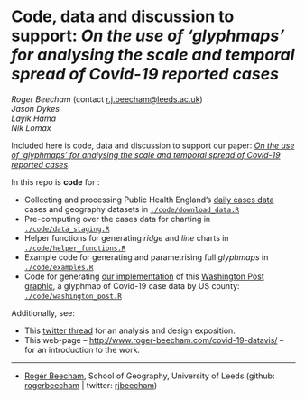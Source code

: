Code, data and discussion to support: *On the use of ‘glyphmaps’ for
analysing the scale and temporal spread of Covid-19 reported cases*
================

*Roger Beecham* (contact <r.j.beecham@leeds.ac.uk>) <br> *Jason Dykes*
<br> *Layik Hama* <br> *Nik Lomax*

Included here is code, data and discussion to support our paper: [*On
the use of ‘glyphmaps’ for analysing the scale and temporal spread of
Covid-19 reported cases*](https://doi.org/10.3390/ijgi10040213).

In this repo is **code** for :

  - Collecting and processing Public Health England’s [daily cases
    data](https://coronavirus.data.gov.uk/) cases and geography datasets
    in [`./code/download_data.R`](./code/download_data.R)
  - Pre-computing over the cases data for charting in
    [`./code/data_staging.R`](./code/data_staging.R)
  - Helper functions for generating *ridge* and *line* charts in
    [`./code/helper_functions.R`](./code/helper_functions.R)
  - Example code for generating and parametrising full *glyphmaps* in
    [`./code/examples.R`](./code/examples.R)
  - Code for generating [our implementation](./docs/img/wp.png) of this
    [Washington Post
    graphic](https://www.washingtonpost.com/nation/2020/05/24/coronavirus-rural-america-outbreaks/?arc404=true),
    a glyphmap of Covid-19 case data by US county:
    [`./code/washington_post.R`](./code/washington_post.R)

Additionally, see:

  - This [twitter
    thread](https://threadreaderapp.com/thread/1317019462453895168.html)
    for an analysis and design exposition.
  - This web-page – <http://www.roger-beecham.com/covid-19-datavis/> –
    for an introduction to the work.

-----

  - [Roger Beecham](http://www.roger-beecham.com/), School of Geography,
    University of Leeds (github:
    [rogerbeecham](https://github.com/rogerbeecham) | twitter:
    [rjbeecham](https://twitter.com/rjbeecham))
